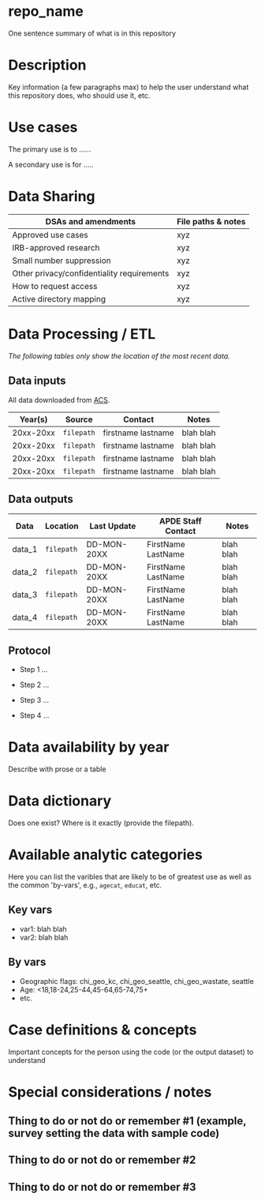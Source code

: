 # repo_name

One sentence summary of what is in this repository

# Description

Key information (a few paragraphs max) to help the user understand what this repository does, who should use it, etc. 

# Use cases

The primary use is to ...... 

A secondary use is for .....


# Data Sharing

| DSAs and amendments                        | File paths & notes                                                                        |
| ------------------------------------------ | ----------------------------------------------------------------------------------------- |
| Approved use cases                         | xyz                                                                                       |
| IRB-approved research                      | xyz                                                                                       |
| Small number suppression                   | xyz                                                                                       |
| Other privacy/confidentiality requirements | xyz                                                                                       |
| How to request access                      | xyz                                                                                       |
| Active directory mapping                   | xyz                                                                                       |

# Data Processing / ETL
*The following tables only show the location of the most recent data.*

## Data inputs
All data downloaded from [ACS](https://www.census.gov/programs-surveys/acs/data/pums.html). 

|Year(s) | Source | Contact| Notes |
|---|---|---|---|
|20xx-20xx| `filepath`| firstname lastname | blah blah |
|20xx-20xx| `filepath`| firstname lastname | blah blah |
|20xx-20xx| `filepath`| firstname lastname | blah blah |
|20xx-20xx| `filepath`| firstname lastname | blah blah |


## Data outputs
|Data | Location | Last Update | APDE Staff Contact | Notes|
|---|---|---|---|---|
|data_1| `filepath`| DD-MON-20XX | FirstName LastName | blah blah|
|data_2| `filepath`| DD-MON-20XX | FirstName LastName | blah blah|
|data_3| `filepath`| DD-MON-20XX | FirstName LastName | blah blah|
|data_4| `filepath`| DD-MON-20XX | FirstName LastName | blah blah|

## Protocol

  - Step 1 ... 

  - Step 2 ...

  - Step 3 ...

  - Step 4 ...

# Data availability by year
Describe with prose or a table

# Data dictionary
Does one exist? Where is it exactly (provide the filepath).

# Available analytic categories
Here you can list the varibles that are likely to be of greatest use as well as the common 'by-vars', e.g., `agecat`, `educat`, etc.

## Key vars
 - var1: blah blah
 - var2: blah blah

## By vars
 - Geographic flags: chi_geo_kc, chi_geo_seattle, chi_geo_wastate, seattle
 - Age: <18,18-24,25-44,45-64,65-74,75+
 - etc.

# Case definitions & concepts

Important concepts for the person using the code (or the output dataset) to understand

# Special considerations / notes

## Thing to do or not do or remember #1 (example, survey setting the data with sample code)

## Thing to do or not do or remember #2

## Thing to do or not do or remember #3
